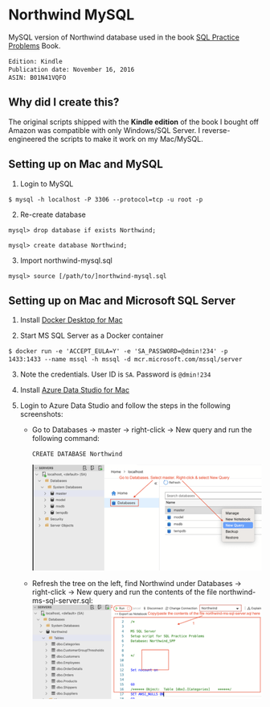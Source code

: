 # Northwind MySQL
MySQL version of Northwind database used in the book [SQL Practice Problems](https://www.amazon.com/SQL-Practice-Problems-learn-doing/dp/1520807635) Book.

```text
Edition: Kindle
Publication date: November 16, 2016
ASIN: B01N41VQFO
```

## Why did I create this?
The original scripts shipped with the **Kindle edition** of the book I bought off Amazon was compatible with only 
Windows/SQL Server. I reverse-engineered the scripts to make it work on my Mac/MySQL.

## Setting up on Mac and MySQL

1. Login to MySQL
```mysql
$ mysql -h localhost -P 3306 --protocol=tcp -u root -p
```

2. Re-create database
```mysql
mysql> drop database if exists Northwind;
```

```mysql
mysql> create database Northwind;
```

3. Import northwind-mysql.sql

```mysql
mysql> source [/path/to/]northwind-mysql.sql
```

## Setting up on Mac and Microsoft SQL Server

1. Install [Docker Desktop for Mac](https://hub.docker.com/editions/community/docker-ce-desktop-mac/)

2. Start MS SQL Server as a Docker container
```
$ docker run -e 'ACCEPT_EULA=Y' -e 'SA_PASSWORD=@dmin!234' -p 1433:1433 --name mssql -h mssql -d mcr.microsoft.com/mssql/server
```

3. Note the credentials. User ID is `SA`. Password is `@dmin!234`

4. Install [Azure Data Studio for Mac](https://docs.microsoft.com/en-us/sql/azure-data-studio/download-azure-data-studio)

5. Login to Azure Data Studio and follow the steps in the following screenshots:
    - Go to Databases -> master -> right-click -> New query and run the following command:
      ```
      CREATE DATABASE Northwind
      ```
      ![Create-New-DB](images/new-db.png)
      
    - Refresh the tree on the left, find Northwind under Databases -> right-click -> New query and run the contents of the file northwind-ms-sql-server.sql:
      ![Run-Script](images/run-script.png)
    